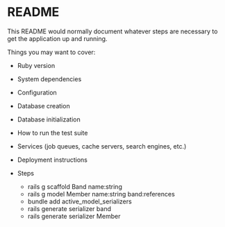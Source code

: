 # README

This README would normally document whatever steps are necessary to get the
application up and running.

Things you may want to cover:

* Ruby version

* System dependencies

* Configuration

* Database creation

* Database initialization

* How to run the test suite

* Services (job queues, cache servers, search engines, etc.)

* Deployment instructions

* Steps
    * rails g scaffold Band name:string
    * rails g model Member name:string band:references
    * bundle add active_model_serializers
    * rails generate serializer band
    * rails generate serializer Member
